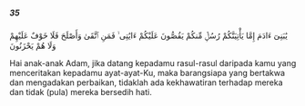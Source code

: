 ##### 35

<span class="ayah">يَٰبَنِىٓ ءَادَمَ إِمَّا يَأْتِيَنَّكُمْ رُسُلٌۭ مِّنكُمْ يَقُصُّونَ عَلَيْكُمْ ءَايَٰتِى ۙ فَمَنِ ٱتَّقَىٰ وَأَصْلَحَ فَلَا خَوْفٌ عَلَيْهِمْ وَلَا هُمْ يَحْزَنُونَ</span>

<span class="ayah_translation">Hai anak-anak Adam, jika datang kepadamu rasul-rasul daripada kamu yang menceritakan kepadamu ayat-ayat-Ku, maka barangsiapa yang bertakwa dan mengadakan perbaikan, tidaklah ada kekhawatiran terhadap mereka dan tidak (pula) mereka bersedih hati.</span>
